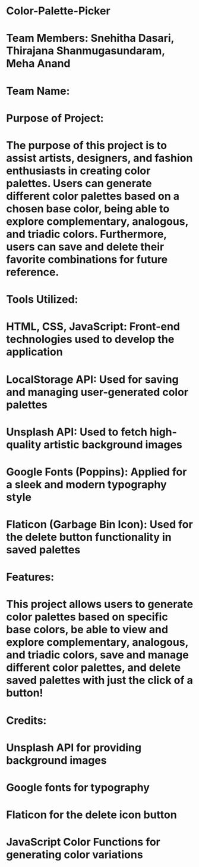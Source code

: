# Color-Palette-Picker
# Team Members: Snehitha Dasari, Thirajana Shanmugasundaram, Meha Anand
# Team Name:

# Purpose of Project:
# The purpose of this project is to assist artists, designers, and fashion enthusiasts in creating color palettes. Users can generate different color palettes based on a chosen base color, being able to explore complementary, analogous, and triadic colors. Furthermore, users can save and delete their favorite combinations for future reference.

# Tools Utilized:
# HTML, CSS, JavaScript: Front-end technologies used to develop the application
# LocalStorage API: Used for saving and managing user-generated color palettes
# Unsplash API: Used to fetch high-quality artistic background images
# Google Fonts (Poppins): Applied for a sleek and modern typography style
# Flaticon (Garbage Bin Icon): Used for the delete button functionality in saved palettes

# Features:
# This project allows users to generate color palettes based on specific base colors, be able to view and explore complementary, analogous, and triadic colors, save and manage different color palettes, and delete saved palettes with just the click of a button!

# Credits:
# Unsplash API for providing background images
# Google fonts for typography
# Flaticon for the delete icon button
# JavaScript Color Functions for generating color variations
